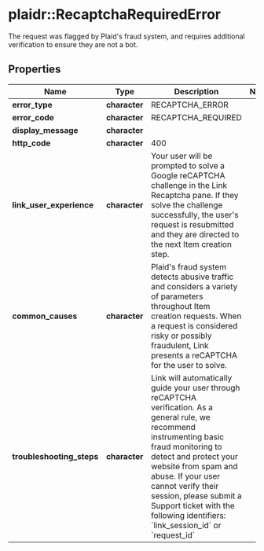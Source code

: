 # plaidr::RecaptchaRequiredError

The request was flagged by Plaid's fraud system, and requires additional verification to ensure they are not a bot.

## Properties
Name | Type | Description | Notes
------------ | ------------- | ------------- | -------------
**error_type** | **character** | RECAPTCHA_ERROR | 
**error_code** | **character** | RECAPTCHA_REQUIRED | 
**display_message** | **character** |  | 
**http_code** | **character** | 400 | 
**link_user_experience** | **character** | Your user will be prompted to solve a Google reCAPTCHA challenge in the Link Recaptcha pane. If they solve the challenge successfully, the user&#39;s request is resubmitted and they are directed to the next Item creation step. | 
**common_causes** | **character** | Plaid&#39;s fraud system detects abusive traffic and considers a variety of parameters throughout Item creation requests. When a request is considered risky or possibly fraudulent, Link presents a reCAPTCHA for the user to solve. | 
**troubleshooting_steps** | **character** | Link will automatically guide your user through reCAPTCHA verification. As a general rule, we recommend instrumenting basic fraud monitoring to detect and protect your website from spam and abuse.  If your user cannot verify their session, please submit a Support ticket with the following identifiers: &#x60;link_session_id&#x60; or &#x60;request_id&#x60; | 


